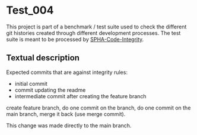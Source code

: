 # Test_004
This project is part of a benchmark / test suite used to check the different git histories created through different development processes.
The test suite is meant to be processed by [SPHA-Code-Integrity](https://github.com/fraunhofer-iem/SPHA-Code-Integrity).

## Textual description
Expected commits that are against integrity rules: 
* initial commit
* commit updating the readme
* intermediate commit after creating the feature branch

create feature branch, do one commit on the branch, do one commit on the main branch, merge it back (use merge commit).

This change was made directly to the main branch.
